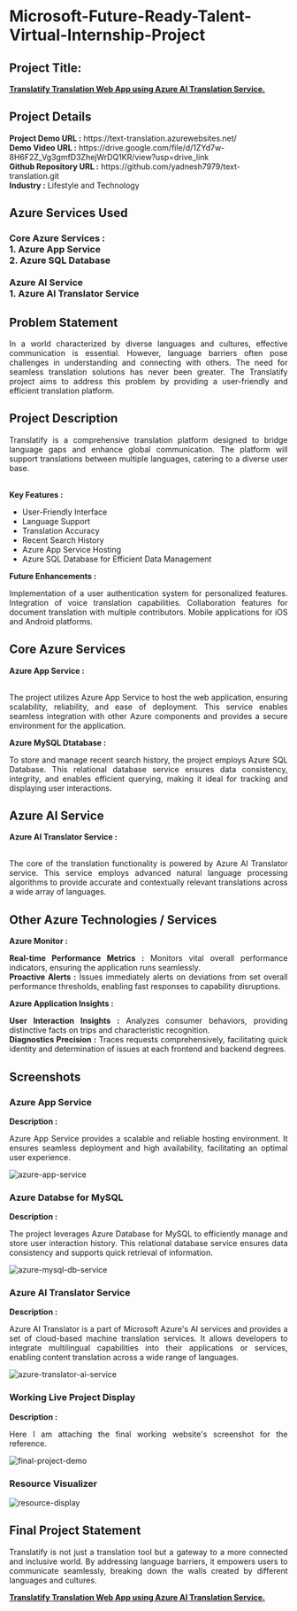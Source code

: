 <h1>Microsoft-Future-Ready-Talent-Virtual-Internship-Project </h1>
<h2>Project Title:</h2><b><a href="https://text-translation.azurewebsites.net/">Translatify Translation Web App using Azure AI Translation Service.</b></a>
<br>
<h2>Project Details</h2>
<b>Project Demo URL :</b> https://text-translation.azurewebsites.net/ <br>
<b>Demo Video URL :</b> https://drive.google.com/file/d/1ZYd7w-8H6F2Z_Vg3gmfD3ZhejWrDQ1KR/view?usp=drive_link <br>
<b>Github Repository URL :</b> https://github.com/yadnesh7979/text-translation.git <br>
<b>Industry :</b> Lifestyle and Technology<br>
<h2>Azure Services Used</h2>
<h3>
Core Azure Services : <br>
1. Azure App Service <br>
2. Azure SQL Database <br> <br>
Azure AI Service <br>
1. Azure AI Translator Service
</h3>
<h2>Problem Statement</h2>
<p align="justify">In a world characterized by diverse languages and cultures, effective communication is essential. However, language barriers often pose challenges in understanding and connecting with others. The need for seamless translation solutions has never been greater. The Translatify project aims to address this problem by providing a user-friendly and efficient translation platform.</p>
<h2>Project Description</h2>
<p align="justify">Translatify is a comprehensive translation platform designed to bridge language gaps and enhance global communication.
The platform will support translations between multiple languages, catering to a diverse user base.</p><br>
<b>Key Features :</b>
<ul>
    <li>User-Friendly Interface</li>
    <li>Language Support</li>
    <li>Translation Accuracy</li>
    <li>Recent Search History</li>
    <li>Azure App Service Hosting</li>
    <li>Azure SQL Database for Efficient Data Management</li>
</ul>
<b>Future Enhancements :</b><br>
<p align="justify">Implementation of a user authentication system for personalized features.
Integration of voice translation capabilities.
Collaboration features for document translation with multiple contributors.
Mobile applications for iOS and Android platforms.</p>
<h2>Core Azure Services</h2>
<b>Azure App Service :</b><br><p align="justify"><br>The project utilizes Azure App Service to host the web application, ensuring scalability, reliability, and ease of deployment. This service enables seamless integration with other Azure components and provides a secure environment for the application.</p>

<b>Azure MySQL Dtatabase :</b><br><p align="justify">To store and manage recent search history, the project employs Azure SQL Database. This relational database service ensures data consistency, integrity, and enables efficient querying, making it ideal for tracking and displaying user interactions.</p>
<h2>Azure AI Service</h2>
<b>Azure AI Translator Service :</b><br><br><p align="justify">The core of the translation functionality is powered by Azure AI Translator service. This service employs advanced natural language processing algorithms to provide accurate and contextually relevant translations across a wide array of languages.</p>
<h2>Other Azure Technologies / Services</h2>
<b>Azure Monitor :</b><p align="justify"><b>Real-time Performance Metrics :</b> Monitors vital overall performance indicators, ensuring the application runs seamlessly.<br>
<b>Proactive Alerts :</b> Issues immediately alerts on deviations from set overall performance thresholds, enabling fast responses to capability disruptions.</p>
<b>Azure Application Insights :</b><p align="justify">
<b>User Interaction Insights :</b> Analyzes consumer behaviors, providing distinctive facts on trips and characteristic recognition.<br>
<b>Diagnostics Precision :</b> Traces requests comprehensively, facilitating quick identity and determination of issues at each frontend and backend degrees.

<h2>Screenshots</h2>
<h3>Azure App Service</h3>
<b>Description :</b><p align="justify">Azure App Service provides a scalable and reliable hosting environment. It ensures seamless deployment and high availability, facilitating an optimal user experience.</p>
<img src="https://github.com/yadnesh7979/text-translation/blob/main/screenshots/Screenshot%202024-01-29%20155808.png" alt="azure-app-service"></img><br>
<h3>Azure Databse for MySQL</h3>
<b>Description :</b><p align="justify"> The project leverages Azure Database for MySQL to efficiently manage and store user interaction history. This relational database service ensures data consistency and supports quick retrieval of information.</p>
<img src="https://github.com/yadnesh7979/text-translation/blob/main/screenshots/Screenshot%202024-01-29%20160034.png" alt="azure-mysql-db-service"></img><br>
<h3>Azure AI Translator Service</h3>
<b>Description :</b><p align="justify">Azure AI Translator is a part of Microsoft Azure's AI services and provides a set of cloud-based machine translation services. It allows developers to integrate multilingual capabilities into their applications or services, enabling content translation across a wide range of languages.</p>
<img src="https://github.com/yadnesh7979/text-translation/blob/main/screenshots/Screenshot%202024-01-29%20160134.png" alt="azure-translator-ai-service"></img><br>
<h3>Working Live Project Display</h3>
<b>Description :</b><p align="justify">Here I am attaching the final working website's screenshot for the reference.</p>
<img src="https://github.com/yadnesh7979/text-translation/blob/main/screenshots/Screenshot%202024-01-29%20160945.png" alt="final-project-demo"></img>

<h3>Resource Visualizer</h3>
<img src="https://github.com/yadnesh7979/text-translation/blob/main/screenshots/Screenshot%202024-01-29%20161655.png" alt="resource-display"></img>

<h2>Final Project Statement</h2>
<p align="justify">
    Translatify is not just a translation tool but a gateway to a more connected and inclusive world. By addressing language barriers, it empowers users to communicate seamlessly, breaking down the walls created by different languages and cultures.
</p>

</h2><b><a href="https://text-translation.azurewebsites.net/">Translatify Translation Web App using Azure AI Translation Service.</b></a>
